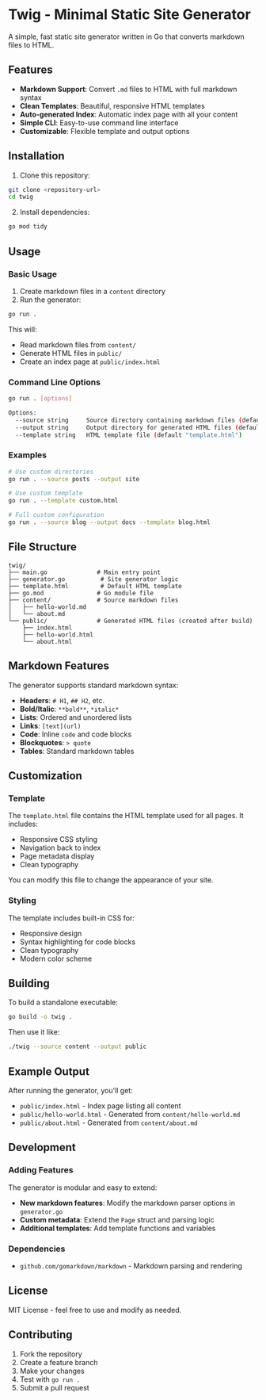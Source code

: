 # Twig - Minimal Static Site Generator

A simple, fast static site generator written in Go that converts markdown files to HTML.

## Features

- **Markdown Support**: Convert `.md` files to HTML with full markdown syntax
- **Clean Templates**: Beautiful, responsive HTML templates
- **Auto-generated Index**: Automatic index page with all your content
- **Simple CLI**: Easy-to-use command line interface
- **Customizable**: Flexible template and output options

## Installation

1. Clone this repository:
```bash
git clone <repository-url>
cd twig
```

2. Install dependencies:
```bash
go mod tidy
```

## Usage

### Basic Usage

1. Create markdown files in a `content` directory
2. Run the generator:
```bash
go run .
```

This will:
- Read markdown files from `content/`
- Generate HTML files in `public/`
- Create an index page at `public/index.html`

### Command Line Options

```bash
go run . [options]

Options:
  --source string     Source directory containing markdown files (default "content")
  --output string     Output directory for generated HTML files (default "public")
  --template string   HTML template file (default "template.html")
```

### Examples

```bash
# Use custom directories
go run . --source posts --output site

# Use custom template
go run . --template custom.html

# Full custom configuration
go run . --source blog --output docs --template blog.html
```

## File Structure

```
twig/
├── main.go              # Main entry point
├── generator.go          # Site generator logic
├── template.html         # Default HTML template
├── go.mod               # Go module file
├── content/             # Source markdown files
│   ├── hello-world.md
│   └── about.md
└── public/              # Generated HTML files (created after build)
    ├── index.html
    ├── hello-world.html
    └── about.html
```

## Markdown Features

The generator supports standard markdown syntax:

- **Headers**: `# H1`, `## H2`, etc.
- **Bold/Italic**: `**bold**`, `*italic*`
- **Lists**: Ordered and unordered lists
- **Links**: `[text](url)`
- **Code**: Inline `code` and code blocks
- **Blockquotes**: `> quote`
- **Tables**: Standard markdown tables

## Customization

### Template

The `template.html` file contains the HTML template used for all pages. It includes:

- Responsive CSS styling
- Navigation back to index
- Page metadata display
- Clean typography

You can modify this file to change the appearance of your site.

### Styling

The template includes built-in CSS for:
- Responsive design
- Syntax highlighting for code blocks
- Clean typography
- Modern color scheme

## Building

To build a standalone executable:

```bash
go build -o twig .
```

Then use it like:
```bash
./twig --source content --output public
```

## Example Output

After running the generator, you'll get:

- `public/index.html` - Index page listing all content
- `public/hello-world.html` - Generated from `content/hello-world.md`
- `public/about.html` - Generated from `content/about.md`

## Development

### Adding Features

The generator is modular and easy to extend:

- **New markdown features**: Modify the markdown parser options in `generator.go`
- **Custom metadata**: Extend the `Page` struct and parsing logic
- **Additional templates**: Add template functions and variables

### Dependencies

- `github.com/gomarkdown/markdown` - Markdown parsing and rendering

## License

MIT License - feel free to use and modify as needed.

## Contributing

1. Fork the repository
2. Create a feature branch
3. Make your changes
4. Test with `go run .`
5. Submit a pull request
